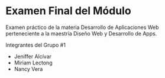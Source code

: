 # Examen Final del Módulo
Examen práctico de la materia Desarrollo de Aplicaciones Web perteneciente a la maestría Diseño Web y Desarrollo de Apps. 

Integrantes del Grupo #1 
- Jeniffer Alcívar
- Miriam Lectong
- Nancy Vera
